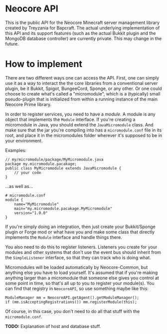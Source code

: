 # Neocore API
This is the public API for the Neocore Minecraft server management library
created by Treyzania for Bapcraft.  The actual underlying implementation of
this API and its support features (such as the actual Bukkit plugin and the
MongoDB database controller) are currently private.  This may change in the
future.

# How to implement
There are two different ways one can access the API.  First, one can simply
use it as a way to interact the the core libraries from a conventional server
plugin, be it Bukkit, Spigot, BungeeCord, Sponge, or any other.  Or one could
choose to create what's called a "micromodule", which is a (typically) small
pseudo-plugin that is initialized from within a running instance of the main
Neocore Prime library.

In order to register services, you need to have a *module*.  A module is any
object that implements the `Module` interface.  If you're creating a
micromodule in Java, you should extend the `JavaMicromodule` class.  And make
sure that the jar you're compiling into has a `micromodule.conf` file in its
root, and place it in the micromodules folder wherever it's supposed to be in
your environment.

Examples:   

    // my/micromodule/package/MyMicromodule.java
    package my.micromodule.pacakage;
    public class MyMicromodule extends JavaMicromodule {
        // your code
    }

...as well as...

    # micromodule.conf
    module {
        name="MyMicromodule"
        main="my.micromodule.pacakage.MyMicromodule"
        version="1.0.0"
    }

If you're simply doing an integration, then just create your Bukkit/Sponge
plugin or Forge mod or what have you and make some class that directly
implements the `Module` interface and handle things there.

You also need to do this to register listeners.  Listeners you create for your
modules and other systems that don't use the event bus should inherit from the
`SimpleListener` interface, so that they can track who is doing what.

Micromodules will be loaded automatically by Neocore-Common, but anything else
you have to load yourself.  It's assumed that if you're making anything larger
than a micromodule that someone else gives you control at some point in time,
so that's all up to you to register your module(s).  You can find that
registry in `NeocoreAPI`, so use something maybe like this:

    ModuleManager mm = NeocoreAPI.getAgent().getModuleManager();
    if (mm.isAcceptingRegistrations()) mm.registerModule(this);

Of course, in this case, you don't need to do all that stuff with the
`micromodule.conf`.

**TODO:** Explanation of host and database stuff.
